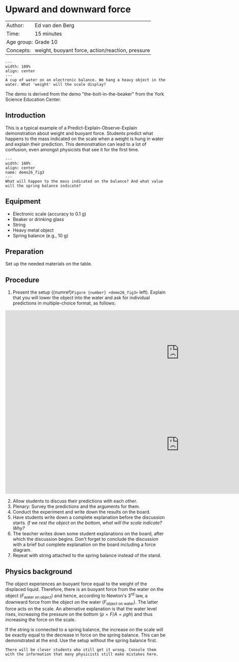# Upward and downward force

<table style="width: 100%; border-collapse: collapse; border: none;">
    <tr style="background-color: var(--background-color);">  
        <td style="text-align: left; padding: 3px; border: none; color: var(--text-color)">Author:</td>
        <td style="text-align: left; padding: 3px; border: none; color: var(--text-color)">Ed van den Berg</td>
    </tr>
    <tr style="background-color: var(--background-color);"> 
        <td style="text-align: left; padding: 3px; border: none; color: var(--text-color)">Time:</td>
        <td style="text-align: left; padding: 3px; border: none; color: var(--text-color)">15 minutes</td>
    </tr>
    <tr style="background-color: var(--background-color);"> 
        <td style="text-align: left; padding: 3px; border: none; color: var(--text-color)">Age group:</td>
        <td style="text-align: left; padding: 3px; border: none; color: var(--text-color)">Grade 10</td>
    </tr>
    <tr style="background-color: var(--background-color);"> 
        <td style="text-align: left; padding: 3px; border: none; color: var(--text-color)">Concepts:</td>
        <td style="text-align: left; padding: 3px; border: none; color: var(--text-color)">weight, buoyant force, action/reaction, pressure</td>
    </tr>
</table>

```{figure} demo26_figure2.png
---
width: 100%
align: center
---
A cup of water on an electronic balance. We hang a heavy object in the water. What 'weight' will the scale display?
```

The demo is derived from the demo "the-bolt-in-the-beaker" from the York Science Education Center.

## Introduction
This is a typical example of a Predict-Explain-Observe-Explain demonstration about weight and buoyant force. Students predict what happens to the mass indicated on the scale when a weight is hung in water and explain their prediction. This demonstration can lead to a lot of confusion, even amongst physicists that see it for the first time. 

```{figure} demo26_figure3.png
---
width: 100%
align: center
name: demo26_fig3
---
What will happen to the mass indicated on the balance? And what value will the spring balance indicate?
```

## Equipment
* Electronic scale (accuracy to 0.1 g)
* Beaker or drinking glass
* String
* Heavy metal object 
* Spring balance (e.g., 10 g)

## Preparation
Set up the needed materials on the table.

## Procedure
1. Present the setup ({numref}`Figure {number} <demo26_fig3>` left). Explain that you will lower the object into the water and ask for individual predictions in multiple-choice format, as follows:

<iframe src="https://tudelft.h5p.com/content/1292320429114244097/embed" width="1088" height="266" frameborder="0" allowfullscreen="allowfullscreen" allow="autoplay *; geolocation *; microphone *; camera *; midi *; encrypted-media *" aria-label="Demo26Q1"></iframe><script src="https://tudelft.h5p.com/js/h5p-resizer.js" charset="UTF-8"></script>
<iframe src="https://tudelft.h5p.com/content/1292320430014845357/embed" width="1088" height="308" frameborder="0" allowfullscreen="allowfullscreen" allow="autoplay *; geolocation *; microphone *; camera *; midi *; encrypted-media *" aria-label="Demo26Q2"></iframe><script src="https://tudelft.h5p.com/js/h5p-resizer.js" charset="UTF-8"></script>

2. Allow students to discuss their predictions with each other.
3. Plenary: Survey the predictions and the arguments for them.
4. Conduct the experiment and write down the results on the board.
5. Have students write down a complete explanation before the discussion starts. *If we rest the object on the bottom, what will the scale indicate? Why?*
6. The teacher writes down some student explanations on the board, after which the discussion begins. Don't forget to conclude the discussion with a brief but complete explanation on the board including a force diagram.
7. Repeat with string attached to the spring balance instead of the stand.

## Physics background
The object experiences an buoyant force equal to the weight of the displaced liquid. Therefore, there is an buoyant force from the water on the object ($F_{\text{water on object}}$) and hence, according to Newton's 3$^{rd}$ law, a downward force from the object on the water ($F_{\text{object on water}}$). The latter force acts on the scale. An alternative explanation is that the water level rises, increasing the pressure on the bottom ($p = F/A = ρgh$) and thus increasing the force on the scale.

If the string is connected to a spring balance, the increase on the scale will be exactly equal to the decrease in force on the spring balance. This can be demonstrated at the end. Use the setup without the spring balance first.

```{tip}
There will be clever students who still get it wrong. Console them with the information that many physicists still make mistakes here.
```
